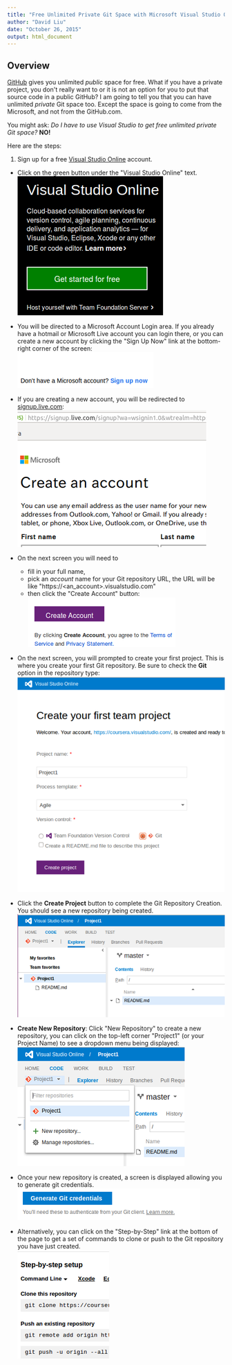 ```yaml
---
title: "Free Unlimited Private Git Space with Microsoft Visual Studio Online"
author: "David Liu"
date: "October 26, 2015"
output: html_document
---
```


## Overview

[GitHub](https://github.com/) gives you unlimited *public* space for free. What if you have a private project, you don't really want to or it is not an option for you to put that source code in a public GitHub? I am going to tell you that you can have unlimited *private* Git space too. Except the space is going to come from the Microsoft, and not from the GitHub.com.

You might ask: *Do I have to use Visual Studio to get free unlimited private Git space?* **NO!**

Here are the steps:

1. Sign up for a free [Visual Studio Online](https://www.visualstudio.com) account.

* Click on the green button under the "Visual Studio Online" text.  
![Visual Studio Online Get Started Free](figures/GetFreeVSOnline.png)  

* You will be directed to a Microsoft Account Login area. If you already have a hotmail or Microsoft Live account you can login there, or you can create a new account by clicking the "Sign Up Now" link at the bottom-right corner of the screen:  
![Sign Up Now](figures/SignUpNow.png)  

* If you are creating a new account, you will be redirected to [signup.live.com](https://signup.live.com):  
![Sign Up Now](figures/CreateAnAccount.png)  

* On the next screen you will need to 

    * fill in your full name, 
    * pick an *account* name for your Git repository URL, the URL will be like "https://<an_account>.visualstudio.com"
    * then click the "Create Account" button:  
![Create Account](figures/CreateAccount.png)  

* On the next screen, you will prompted to create your first project. This is where you create your first Git repository. Be sure to check the **Git** option in the repository type:  
![Create Project](figures/CreateProject.png)

* Click the **Create Project** button to complete the Git Repository Creation. You should see a new repository being created.  
![First Project](figures/Project1.png)

* **Create New Repository**: Click "New Repository" to create a new repository, you can click on the top-left corner "Project1" (or your Project Name) to see a dropdown menu being displayed:  
![New Repository](figures/NewRepository.png)

* Once your new repository is created, a screen is displayed allowing you to generate git credentials.  
![Generate Git Credentials](figures/GitCredential.png)

* Alternatively, you can click on the "Step-by-Step" link at the bottom of the page to get a set of commands to clone or push to the Git repository you have just created.  
![Git Commands](figures/GitCommandLine.png)
